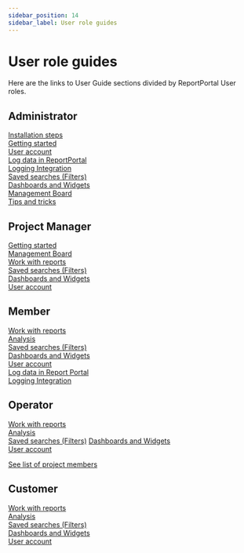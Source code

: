 ```yaml
---
sidebar_position: 14
sidebar_label: User role guides
---
```


# User role guides
Here are the links to User Guide sections divided by ReportPortal User roles.

## Administrator
[Installation steps](/docs/Installation-steps-)  
[Getting started](/docs/Getting-started)  
[User account](/docs/User-account)  
[Log data in ReportPortal](/docs/Log-data-in)  
[Logging Integration](/docs/Logging-Integration)  
[Saved searches (Filters)](/docs/Saved-searches-(Filters))    
[Dashboards and Widgets](/docs/Dashboards-and-Widgets)  
[Management Board](/docs/Management-Board)  
[Tips and tricks](/docs/Tips-and-tricks)  

## Project Manager
[Getting started](/docs/Getting-started)  
[Management Board](/docs/Management-Board)  
[Work with reports](/docs/Work-with-reports)  
[Saved searches (Filters)](/docs/Saved-searches-(Filters))    
[Dashboards and Widgets](/docs/Dashboards-and-Widgets)  
[User account](/docs/User-account)  

## Member
[Work with reports](/docs/Work-with-reports)  
[Analysis](/docs/Analysis)  
[Saved searches (Filters)](/docs/Saved-searches-(Filters))    
[Dashboards and Widgets](/docs/Dashboards-and-Widgets)  
[User account](/docs/User-account)  
[Log data in Report Portal](/docs/Log-data-in)  
[Logging Integration](/docs/Logging-Integration)  

## Operator
[Work with reports](/docs/Work-with-reports)  
[Analysis](/docs/Analysis)  
[Saved searches (Filters)](/docs/Saved-searches-(Filters))
[Dashboards and Widgets](/docs/Dashboards-and-Widgets)  
[User account](/docs/User-account)

[See list of project members](http://reportportal.io/docs/Project-configuration%3Emanagement-of-users-on-the-project)

## Customer
[Work with reports](/docs/Work-with-reports)  
[Analysis](/docs/Analysis)  
[Saved searches (Filters)](/docs/Saved-searches-(Filters))   
[Dashboards and Widgets](/docs/Dashboards-and-Widgets)  
[User account](/docs/User-account)  
